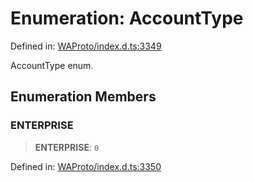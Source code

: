 # Enumeration: AccountType

Defined in: [WAProto/index.d.ts:3349](https://github.com/Fokusdotid/bail/blob/99acc683da8779d62a0509bb4108fdb35cb2b061/WAProto/index.d.ts#L3349)

AccountType enum.

## Enumeration Members

### ENTERPRISE

> **ENTERPRISE**: `0`

Defined in: [WAProto/index.d.ts:3350](https://github.com/Fokusdotid/bail/blob/99acc683da8779d62a0509bb4108fdb35cb2b061/WAProto/index.d.ts#L3350)
